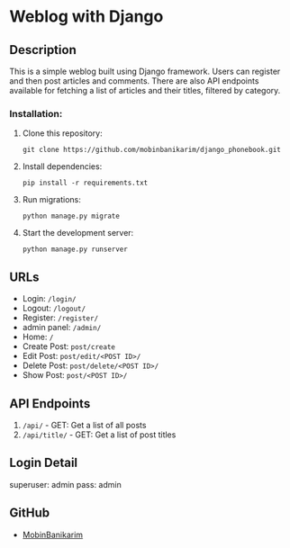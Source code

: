 # Weblog with Django

## Description
This is a simple weblog built using Django framework. Users can register and then post articles and comments. There are also API endpoints available for fetching a list of articles and their titles, filtered by category.

### Installation:
1. Clone this repository:
   ```
   git clone https://github.com/mobinbanikarim/django_phonebook.git
   ```

2. Install dependencies:
   ```
   pip install -r requirements.txt
   ```

3. Run migrations:
   ```
   python manage.py migrate
   ```

4. Start the development server:
   ```
   python manage.py runserver
   ```
## URLs
- Login: `/login/`
- Logout: `/logout/`
- Register: `/register/`
- admin panel: `/admin/`
- Home: `/`
- Create Post: `post/create`
- Edit Post: `post/edit/<POST ID>/`
- Delete Post: `post/delete/<POST ID>/`
- Show Post: `post/<POST ID>/`

## API Endpoints
1. `/api/` - GET: Get a list of all posts
2. `/api/title/` - GET: Get a list of post titles


## Login Detail
superuser: admin
pass: admin

## GitHub
- [MobinBanikarim](https://github.com/mobinbanikarim/simple_blog)
